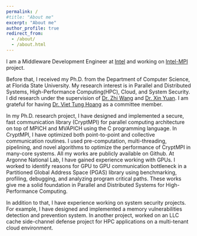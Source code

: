 ```yaml
---
permalink: /
#title: "About me"
excerpt: "About me"
author_profile: true
redirect_from: 
  - /about/
  - /about.html
---
```


I am a Middleware Development Engineer at [Intel](https://www.intel.com/content/www/us/en/homepage.html) and working on [Intel-MPI](https://www.intel.com/content/www/us/en/developer/tools/oneapi/mpi-library.html#gs.oigo4f) project.

Before that, I received my Ph.D. from the Department of Computer Science, at Florida State University. My research interest is in Parallel and Distributed Systems, High-Performance Computing(HPC), Cloud, and System Security.  I did research under the supervision of [Dr. Zhi Wang](https://www.cs.fsu.edu/~zwang/) and [Dr. Xin Yuan](https://www.cs.fsu.edu/~xyuan/). I am grateful for having [Dr. Viet Tung Hoang](https://www.cs.fsu.edu/~tvhoang/) as a committee member.

In my Ph.D. research project, I have designed and implemented a secure, fast communication library (CryptMPI) for parallel computing architecture on top of MPICH and MVAPICH using the C programming language. In CryptMPI, I have optimized both point-to-point and collective communication routines. I used pre-computation, multi-threading, pipelining, and novel algorithms to optimize the performance of CryptMPI in many-core systems. All my works are publicly available on Github. At Argonne National Lab, I have gained experience working with GPUs. I worked to identify reasons for GPU to GPU communication bottleneck in a Partitioned Global Address Space (PGAS) library using benchmarking, profiling, debugging, and analyzing program critical paths. These works give me a solid foundation in Parallel and Distributed Systems for High-Performance Computing.

In addition to that, I have experience working on system security projects. For example, I have designed and implemented a memory vulnerabilities detection and prevention system. In another project, worked on an LLC cache side-channel defense project for HPC applications on a multi-tenant cloud environment. 


